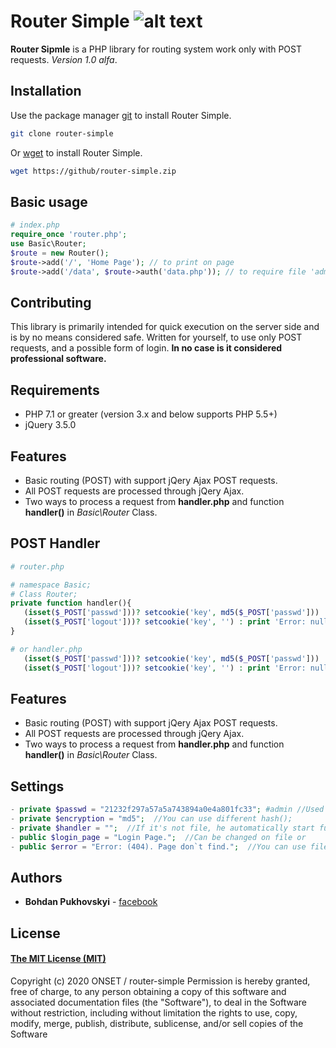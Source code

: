# Router Simple ![alt text][onset]

[onset]:https://i.ibb.co/SN2HNY4/24px.png "ONSET"
[github]:https://avatars3.githubusercontent.com/u/68329664?s=200&v=4 "ONSET"

**Router Sipmle** is a PHP library for routing system work only with POST requests.
*Version 1.0 alfa*.


## Installation

Use the package manager [git](https://commandbox.ortusbooks.com/package-management/code-endpoints/git) to install Router Simple.
```bash
git clone router-simple
```
Or [wget](https://commandbox.ortusbooks.com/package-management/code-endpoints/git) to install Router Simple.
```bash
wget https://github/router-simple.zip
```
## Basic usage
```php
# index.php
require_once 'router.php';
use Basic\Router;
$route = new Router();
$route->add('/', 'Home Page'); // to print on page
$route->add('/data', $route->auth('data.php')); // to require file 'admin.php'
```
## Contributing
This library is primarily intended for quick execution on the server side and is by no means considered safe. Written for yourself, to use only POST requests, and a possible form of login. **In no case is it considered professional software.**

## Requirements
* PHP 7.1 or greater (version 3.x and below supports PHP 5.5+)
* jQuery 3.5.0

## Features
* Basic routing (POST) with support jQery Ajax POST requests.
* All POST requests are processed through jQery Ajax.
* Two ways to process a request from **handler.php** and function **handler()** in *Basic\Router* Class.

## POST Handler
```php
# router.php

# namespace Basic;
# Class Router;
private function handler(){
   (isset($_POST['passwd']))? setcookie('key', md5($_POST['passwd'])) : print 'Error: null;';
   (isset($_POST['logout']))? setcookie('key', '') : print 'Error: null;';
}

# or handler.php
   (isset($_POST['passwd']))? setcookie('key', md5($_POST['passwd'])) : print 'Error: null;';
   (isset($_POST['logout']))? setcookie('key', '') : print 'Error: null;';
```
## Features
* Basic routing (POST) with support jQery Ajax POST requests.
* All POST requests are processed through jQery Ajax.
* Two ways to process a request from **handler.php** and function **handler()** in *Basic\Router* Class.

## Settings
```php
- private $passwd = "21232f297a57a5a743894a0e4a801fc33"; #admin //Used md5 encryption. 
- private $encryption = "md5";  //You can use different hash();
- private $handler = "";  //If it's not file, he automatically start function handler() in Class.
- public $login_page = "Login Page.";  //Can be changed on file or 
- public $error = "Error: (404). Page don`t find.";  //You can use file or text to Error handler.  
```

## Authors
* **Bohdan Pukhovskyi** - [facebook](https://www.facebook.com/bohdan.pukhovskyi)

## License 
#### [The MIT License (MIT)](https://choosealicense.com/licenses/mit/)

Copyright (c) 2020 ONSET / router-simple 
Permission is hereby granted, free of charge, to any person obtaining a copy of this software and associated documentation files (the "Software"), to deal in the Software without restriction, including without limitation the rights to use, copy, modify, merge, publish, distribute, sublicense, and/or sell copies of the Software
